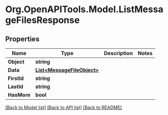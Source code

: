 # Org.OpenAPITools.Model.ListMessageFilesResponse

## Properties

Name | Type | Description | Notes
------------ | ------------- | ------------- | -------------
**Object** | **string** |  | 
**Data** | [**List&lt;MessageFileObject&gt;**](MessageFileObject.md) |  | 
**FirstId** | **string** |  | 
**LastId** | **string** |  | 
**HasMore** | **bool** |  | 

[[Back to Model list]](../README.md#documentation-for-models) [[Back to API list]](../README.md#documentation-for-api-endpoints) [[Back to README]](../README.md)

